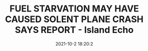 ---
"title": "FUEL STARVATION MAY HAVE CAUSED SOLENT PLANE CRASH SAYS REPORT - Island Echo"
"date": "2021-10-2 18:20:2"
"feed_name": "GOOGLENEWSPLANE"
"feed_website": "https://news.google.com/search?q=plane%20%2B%20accident&hl=en-US&gl=US&ceid=US%3Aen"
"feed_rss": "https://news.google.com/rss/search?q=plane%20%2B%20accident&hl=en-US&gl=US&ceid=US%3Aen"
"link": "https://www.islandecho.co.uk/fuel-starvation-may-have-caused-solent-plane-crash-says-report/"
"source": "{'href': 'https://www.islandecho.co.uk', 'title': 'Island Echo'}"
"file": "_posts/2021-1-1-88397892460836db95888a33441f189d1d12b2e3.md"
"accident": "1"
"drilling": "0"
"dead": "1"
"injured": "0"
"arrested": "0"
"place": "unknown place"
"where": "unknown site"
"causes": "unknown"
---